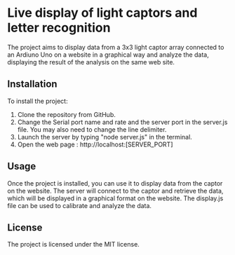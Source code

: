 # Live display of light captors and letter recognition
The project aims to display data from a 3x3 light captor array connected to an Ardiuno Uno on a website in a graphical way and analyze the data, displaying the result of the analysis on the same web site.

## Installation
To install the project:
1. Clone the repository from GitHub.
2. Change the Serial port name and rate and the server port in the server.js file. You may also need to change the line delimiter.
3. Launch the server by typing "node server.js" in the terminal.
4. Open the web page : http://localhost:[SERVER_PORT]

## Usage
Once the project is installed, you can use it to display data from the captor on the website. The server will connect to the captor and retrieve the data, which will be displayed in a graphical format on the website. The display.js file can be used to calibrate and analyze the data.

## License
The project is licensed under the MIT license.
